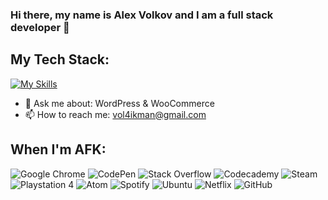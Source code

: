 ### Hi there, my name is Alex Volkov and I am a full stack developer 👋

## My Tech Stack:
[![My Skills](https://skillicons.dev/icons?i=js,jquery,vuejs,html,css,sass,bootstrap,github,git,wordpress,laravel,php,docker,linux,mysql,postman,vscode,webpack)](https://skillicons.dev)

- 💬 Ask me about: WordPress & WooCommerce
- 📫 How to reach me: vol4ikman@gmail.com

## When I'm AFK:
![Google Chrome](https://img.shields.io/badge/Google%20Chrome-4285F4?style=for-the-badge&logo=GoogleChrome&logoColor=white)
![CodePen](https://img.shields.io/badge/Codepen-000000?style=for-the-badge&logo=codepen&logoColor=white)
![Stack Overflow](https://img.shields.io/badge/-Stackoverflow-FE7A16?style=for-the-badge&logo=stack-overflow&logoColor=white)
![Codecademy](https://img.shields.io/badge/Codecademy-FFF0E5?style=for-the-badge&logo=codecademy&logoColor=1F243A)
![Steam](https://img.shields.io/badge/steam-%23000000.svg?style=for-the-badge&logo=steam&logoColor=white)
![Playstation 4](https://img.shields.io/badge/Playstation%204-003791?style=for-the-badge&logo=playstation-4&logoColor=white)
![Atom](https://img.shields.io/badge/Atom-%2366595C.svg?style=for-the-badge&logo=atom&logoColor=white)
![Spotify](https://img.shields.io/badge/Spotify-1ED760?style=for-the-badge&logo=spotify&logoColor=white)
![Ubuntu](https://img.shields.io/badge/Ubuntu-E95420?style=for-the-badge&logo=ubuntu&logoColor=white)
![Netflix](https://img.shields.io/badge/Netflix-E50914?style=for-the-badge&logo=netflix&logoColor=white)
![GitHub](https://img.shields.io/badge/github-%23121011.svg?style=for-the-badge&logo=github&logoColor=white)
